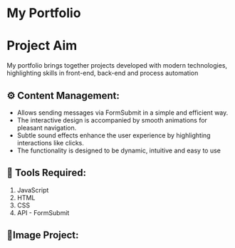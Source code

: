 # My Portfolio

# Project Aim
My portfolio brings together projects developed with modern technologies, highlighting skills in front-end, back-end and process automation

## ⚙ Content Management:
- Allows sending messages via FormSubmit in a simple and efficient way. 
- The interactive design is accompanied by smooth animations for pleasant navigation.
- Subtle sound effects enhance the user experience by highlighting interactions like clicks.
- The functionality is designed to be dynamic, intuitive and easy to use

## 📌&nbsp;Tools Required:
1. JavaScript
2. HTML
3. CSS
4. API - FormSubmit

## 🚀Image Project:
